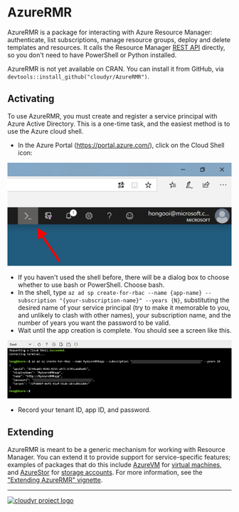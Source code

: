 # AzureRMR

AzureRMR is a package for interacting with Azure Resource Manager: authenticate, list subscriptions, manage resource groups, deploy and delete templates and resources. It calls the Resource Manager [REST API](https://docs.microsoft.com/en-us/rest/api/resources) directly, so you don't need to have PowerShell or Python installed.

AzureRMR is not yet available on CRAN. You can install it from GitHub, via `devtools::install_github("cloudyr/AzureRMR")`.

## Activating

To use AzureRMR, you must create and register a service principal with Azure Active Directory. This is a one-time task, and the easiest method is to use the Azure cloud shell.

- In the Azure Portal (https://portal.azure.com/), click on the Cloud Shell icon:

![](vignettes/images/cloudportal2.png)

- If you haven't used the shell before, there will be a dialog box to choose whether to use bash or PowerShell. Choose bash.
- In the shell, type `az ad sp create-for-rbac --name {app-name} --subscription "{your-subscription-name}" --years {N}`, substituting the desired name of your service principal (try to make it memorable to you, and unlikely to clash with other names), your subscription name, and the number of years you want the password to be valid.
- Wait until the app creation is complete. You should see a screen like this.

![](vignettes/images/cloudshell.png)

- Record your tenant ID, app ID, and password.

## Extending

AzureRMR is meant to be a generic mechanism for working with Resource Manager. You can extend it to provide support for service-specific features; examples of packages that do this include [AzureVM](https://github.com/cloudyr/AzureVM) for [virtual machines](https://azure.microsoft.com/en-us/services/virtual-machines/), and [AzureStor](https://github.com/cloudyr/AzureStor) for [storage accounts](https://azure.microsoft.com/en-us/services/storage/). For more information, see the ["Extending AzureRMR" vignette](vignettes/extend.Rmd).

---
[![cloudyr project logo](https://i.imgur.com/JHS98Y7.png)](https://github.com/cloudyr)

